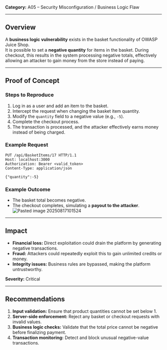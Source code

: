 **Category:** A05 – Security Misconfiguration / Business Logic Flaw  

---
## Overview
A **business logic vulnerability** exists in the basket functionality of OWASP Juice Shop.  
It is possible to set a **negative quantity** for items in the basket. During checkout, this results in the system processing negative totals, effectively allowing an attacker to gain money from the store instead of paying.

---
## Proof of Concept

### Steps to Reproduce
1. Log in as a user and add an item to the basket.  
2. Intercept the request when changing the basket item quantity.  
3. Modify the `quantity` field to a negative value (e.g., `-5`).  
4. Complete the checkout process.  
5. The transaction is processed, and the attacker effectively earns money instead of being charged.

### Example Request
```http
PUT /api/BasketItems/17 HTTP/1.1
Host: localhost:3000
Authorization: Bearer <valid_token>
Content-Type: application/json

{"quantity":-5}
```

### Example Outcome
- The basket total becomes negative.  
- The checkout completes, simulating a **payout to the attacker**.
![Pasted image 20250817101524](Pasted%20image%2020250817101524.png)
---

## Impact
- **Financial loss:** Direct exploitation could drain the platform by generating negative transactions.  
- **Fraud:** Attackers could repeatedly exploit this to gain unlimited credits or money.  
- **Integrity issues:** Business rules are bypassed, making the platform untrustworthy.  

**Severity:** Critical  

---

## Recommendations
1. **Input validation:** Ensure that product quantities cannot be set below 1.  
2. **Server-side enforcement:** Reject any basket or checkout requests with invalid values.  
3. **Business logic checks:** Validate that the total price cannot be negative before finalizing payment.  
4. **Transaction monitoring:** Detect and block unusual negative-value transactions.  


